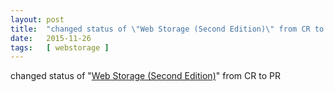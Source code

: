 ```yaml
---
layout: post
title:  "changed status of \"Web Storage (Second Edition)\" from CR to PR"
date:   2015-11-26
tags:   [ webstorage ]
---
```


changed status of "[Web Storage (Second Edition)](/spec/webstorage)" from CR to PR

